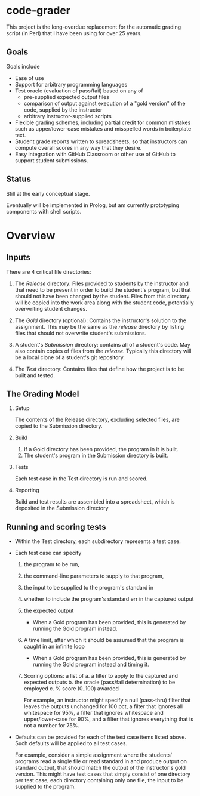 # code-grader

This project is the long-overdue replacement for the automatic grading script (in Perl) that I have been using for over 25 years.

## Goals

Goals include

* Ease of use
* Support for arbitrary programming languages
* Test oracle (evaluation of pass/fail) based on any of
    * pre-supplied expected output files
    * comparison of output against execution of a "gold version" of the code, supplied by the instructor
    * arbitrary instructor-supplied scripts
* Flexible grading schemes, including partial credit for common mistakes such as upper/lower-case mistakes and misspelled words in boilerplate text.
* Student grade reports written to spreadsheets, so that  instructors can compute overall scores in any way that they desire.
* Easy integration with GitHub Classroom or other use of GitHub to support student submissions.

## Status

Still at the early conceptual stage.

Eventually will be implemented in Prolog, but am currently prototyping components with shell scripts.


# Overview

## Inputs 

There are 4 critical file directories:


1. The _Release_ directory: Files provided to students by the instructor and that need to be present in order to build the student's program, but that should not have been changed by the student. Files from this  directory will be copied into the work area along with the student code, potentially overwriting student changes.

2. The _Gold_ directory (optional): Contains the instructor's solution to the assignment. This may be the same as the _release_ directory by listing files that should not overwrite student's submissions.

3. A student's _Submission_ directory: contains all of a student's code. May also contain copies of files from the _release_. Typically this directory will be a local clone of a student's git repository.


4. The _Test_ directory: Contains files that define how the project is to be built and tested.


## The Grading Model

1. Setup

    The contents of the Release directory, excluding selected files, are copied to the Submission directory.
2. Build
    1. If a Gold directory has been provided, the program in it is built.
    2. The student's program in the Submission directory is built.
3. Tests
    
    Each test case in the Test directory is run and scored.
4. Reporting

    Build and test results are assembled into a spreadsheet, which
    is deposited in the Submission directory

## Running and scoring tests

* Within the Test directory, each subdirectory represents a test case.
* Each test case can specify 
    1. the program to be run, 
    2. the command-line parameters to supply to that program, 
    3. the input to be supplied to the program's standard in
    4. whether to include the program's standard err in the captured output
    5. the expected output 
        * When a Gold program has been provided, this is generated by running the Gold program instead.
    6. A time limit, after which it should be assumed that the program is caught in an infinite loop
        * When a Gold program has been provided, this is generated by running the Gold program instead and timing it. 
    7. Scoring options: a list of 
         a. a filter to apply to the captured and expected outputs
         b. the oracle (pass/fail determination) to be employed
         c. % score (0..100) awarded

        For example, an instructor might specify a null (pass-thru) filter that leaves the outputs unchanged for 100 pct, a filter that ignores all whitespace for 95%,
        a filter that ignores whitespace and upper/lower-case for 90%, and a filter that ignores everything that is not a number for 75%.

* Defaults can be provided for each of the test case items listed above. Such defaults will be applied to all test cases.

    For example, consider a simple assignment where the students' programs read a single file or read standard in and produce output on standard output, that should match the output of the instructor's gold version.  This might have test cases that simply consist of one directory per test case, each directory containing only one file, the input to be supplied to the program.

